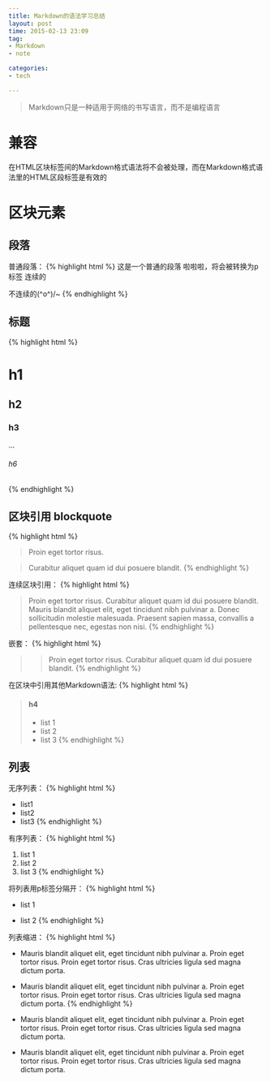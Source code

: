 ```yaml
---
title: Markdown的语法学习总结
layout: post
time: 2015-02-13 23:09
tag:
- Markdown
- note

categories:
- tech

---
```


> Markdown只是一种适用于网络的书写语言，而不是编程语言

# 兼容

在HTML区块标签间的Markdown格式语法将不会被处理，而在Markdown格式语法里的HTML区段标签是有效的

# 区块元素

## 段落

普通段落：
{% highlight html %}
这是一个普通的段落
啦啦啦，将会被转换为p标签
连续的

不连续的\(^o^)/~
{% endhighlight %}

## 标题
{% highlight html %}
# h1
## h2
### h3
...
###### h6
{% endhighlight %}

## 区块引用 blockquote
{% highlight html %}
> Proin eget tortor risus.

> Curabitur aliquet quam id dui posuere blandit.
{% endhighlight %}

连续区块引用：
{% highlight html %}
> Proin eget tortor risus.
> Curabitur aliquet quam id dui posuere blandit.
> Mauris blandit aliquet elit, eget tincidunt nibh pulvinar a.
> Donec sollicitudin molestie malesuada.
> Praesent sapien massa, convallis a pellentesque nec, egestas non nisi.
{% endhighlight %}

嵌套：
{% highlight html %}
> > Proin eget tortor risus. Curabitur aliquet quam id dui posuere blandit.
{% endhighlight %}

在区块中引用其他Markdown语法:
{% highlight html %}
> #### h4
> 
> * list 1
> * list 2
> * list 3
{% endhighlight %}

## 列表
无序列表：
{% highlight html %}
* list1
* list2
* list3
{% endhighlight %}

有序列表：
{% highlight html %}
1. list 1 
2. list 2
3. list 3
{% endhighlight %}

将列表用p标签分隔开：
{% highlight html %}
* list 1

* list 2
{% endhighlight %}

列表缩进：
{% highlight html %}
*   Mauris blandit aliquet elit, eget tincidunt nibh pulvinar a.
    Proin eget tortor risus. Proin eget tortor risus. Cras 
    ultricies ligula sed magna dictum porta.

*   Mauris blandit aliquet elit, eget tincidunt nibh pulvinar a.
    Proin eget tortor risus. Proin eget tortor risus. Cras 
    ultricies ligula sed magna dictum porta.
{% endhighlight %}

*   Mauris blandit aliquet elit, eget tincidunt nibh pulvinar a.
    Proin eget tortor risus. Proin eget tortor risus. Cras 
    ultricies ligula sed magna dictum porta.

*   Mauris blandit aliquet elit, eget tincidunt nibh pulvinar a.
    Proin eget tortor risus. Proin eget tortor risus. Cras 
    ultricies ligula sed magna dictum porta.